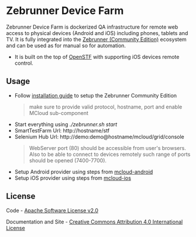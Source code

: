 Zebrunner Device Farm
==================

Zebrunner Device Farm is dockerized QA infrastructure for remote web access to physical devices (Android and iOS) including phones, tablets and TV. It is fully integrated into the [Zebrunner (Community Edition)](https://zebrunner.github.io/zebrunner) ecosystem and can be used as for manual so for automation.

* It is built on the top of [OpenSTF](https://github.com/openstf) with supporting iOS devices remote control.

## Usage
* Follow [installation guide](https://zebrunner.github.io/zebrunner/install-guide/) to setup the Zebrunner Community Edition
  > make sure to provide valid protocol, hostname, port and enable MCloud sub-component
* Start everything using _./zebrunner.sh start_
* SmartTestFarm Url: http://hostname/stf
* Selenium Hub Url: http://demo:demo@hostname/mcloud/grid/console
   > WebServer port (80) should be accessible from user's browsers. Also to be able to connect to devices remotely such range of ports should be opened (7400-7700).
* Setup Android provider using steps from [mcloud-android](https://github.com/zebrunner/mcloud-android/blob/master/README.md)
* Setup iOS provider using steps from [mcloud-ios](https://github.com/zebrunner/mcloud-ios/blob/master/README.md)

## License
Code - [Apache Software License v2.0](http://www.apache.org/licenses/LICENSE-2.0)

Documentation and Site - [Creative Commons Attribution 4.0 International License](http://creativecommons.org/licenses/by/4.0/deed.en_US)
